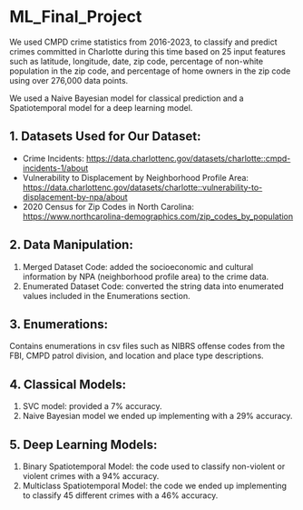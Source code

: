 # ML_Final_Project
We used CMPD crime statistics from 2016-2023, to classify and predict crimes committed in Charlotte during this time based on 25 input features such as latitude, longitude, date, zip code, percentage of non-white population in the zip code, and percentage of home owners in the zip code using over 276,000 data points.

We used a Naive Bayesian model for classical prediction and a Spatiotemporal model for a deep learning model. 

## 1. Datasets Used for Our Dataset:
- Crime Incidents: https://data.charlottenc.gov/datasets/charlotte::cmpd-incidents-1/about
- Vulnerability to Displacement by Neighborhood Profile Area: https://data.charlottenc.gov/datasets/charlotte::vulnerability-to-displacement-by-npa/about
- 2020 Census for Zip Codes in North Carolina: https://www.northcarolina-demographics.com/zip_codes_by_population

## 2. Data Manipulation:
1. Merged Dataset Code: added the socioeconomic and cultural information by NPA (neighborhood profile area) to the crime data.
2. Enumerated Dataset Code: converted the string data into enumerated values included in the Enumerations section.

## 3. Enumerations:
Contains enumerations in csv files such as NIBRS offense codes from the FBI, CMPD patrol division, and location and place type descriptions.

## 4. Classical Models:
1. SVC model: provided a 7% accuracy.
2. Naive Bayesian model we ended up implementing with a 29% accuracy.

## 5. Deep Learning Models:
1. Binary Spatiotemporal Model: the code used to classify non-violent or violent crimes with a 94% accuracy.
2. Multiclass Spatiotemporal Model: the code we ended up implementing to classify 45 different crimes with a 46% accuracy.
